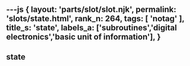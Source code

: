 ---js
{
  layout: 'parts/slot/slot.njk',
  permalink: 'slots/state.html',
  rank_n: 264,
  tags: [ 'notag' ],
  title_s: 'state',
  labels_a: ['subroutines','digital electronics','basic unit of information'],
}
---
## state


